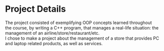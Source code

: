 # Project Details
The project consisted of exemplifying OOP concepts learned throughout the course, by writing a C++ program, that manages a real-life situation: the management of an airline/store/restaurant/etc. <br/>
I chose to make a project about the management of a store that provides PC and laptop related products, as well as services.
